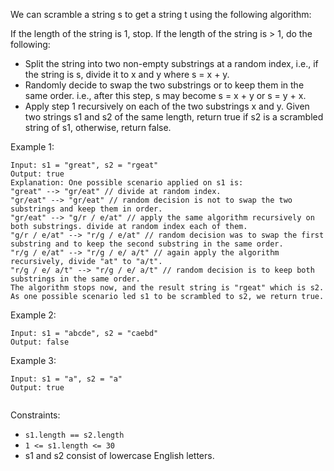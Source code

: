 We can scramble a string s to get a string t using the following algorithm:

If the length of the string is 1, stop.
If the length of the string is > 1, do the following:
- Split the string into two non-empty substrings at a random index, i.e., if the string is s, divide it to x and y where s = x + y.
- Randomly decide to swap the two substrings or to keep them in the same order. i.e., after this step, s may become s = x + y or s = y + x.
- Apply step 1 recursively on each of the two substrings x and y.
Given two strings s1 and s2 of the same length, return true if s2 is a scrambled string of s1, otherwise, return false.

 

Example 1:

```
Input: s1 = "great", s2 = "rgeat"
Output: true
Explanation: One possible scenario applied on s1 is:
"great" --> "gr/eat" // divide at random index.
"gr/eat" --> "gr/eat" // random decision is not to swap the two substrings and keep them in order.
"gr/eat" --> "g/r / e/at" // apply the same algorithm recursively on both substrings. divide at random index each of them.
"g/r / e/at" --> "r/g / e/at" // random decision was to swap the first substring and to keep the second substring in the same order.
"r/g / e/at" --> "r/g / e/ a/t" // again apply the algorithm recursively, divide "at" to "a/t".
"r/g / e/ a/t" --> "r/g / e/ a/t" // random decision is to keep both substrings in the same order.
The algorithm stops now, and the result string is "rgeat" which is s2.
As one possible scenario led s1 to be scrambled to s2, we return true.
```
Example 2:

```
Input: s1 = "abcde", s2 = "caebd"
Output: false
```
Example 3:
```
Input: s1 = "a", s2 = "a"
Output: true
 
```
Constraints:

- `s1.length == s2.length`
- `1 <= s1.length <= 30`
- s1 and s2 consist of lowercase English letters.
